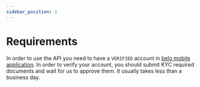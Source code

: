 ```yaml
---
sidebar_position: 1
---
```


# Requirements

In order to use the API you need to have a `VERIFIED` account in [belo mobile application](https://api.belo.app/verify). In order to verify your account, you should submit KYC required documents and wait for us to approve them. It usually takes less than a business day.
